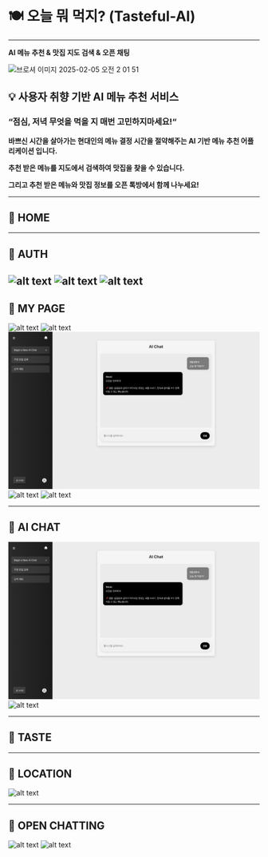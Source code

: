 # 🍽 오늘 뭐 먹지? (Tasteful-AI)

---

**AI 메뉴 추천 & 맛집 지도 검색 & 오픈 채팅**

![브로셔 이미지 2025-02-05 오전 2 01 51](https://github.com/user-attachments/assets/d66f7b57-b17b-4ccf-963b-ca83c7cf2b2e)

<aside>


## **💡 사용자 취향 기반 AI 메뉴 추천 서비스**

### **“점심, 저녁 무엇을 먹을 지 매번 고민하지마세요!“**

**바쁘신 시간을 살아가는 현대인의 메뉴 결정 시간을 절약해주는 AI 기반 메뉴 추천 어플리케이션 입니다.**

**추천 받은 메뉴를 지도에서 검색하여 맛집을 찾을 수 있습니다.**

**그리고 추천 받은 메뉴와 맛집 정보를 오픈 톡방에서 함께 나누세요!** 

</aside>

---

## 🍙 HOME

---

## 🍙 AUTH

![alt text](<(일반회원) 회원가입.png>)
![alt text](<(관리자) 회원가입.png>)
![alt text](<로그인 화면.png>)
---

## 🍙 MY PAGE

![alt text](마이페이지.png)
![alt text](<마이페이지_프로필사진 및 닉네임 수정.png>)
![alt text](<AI Chat-1.png>) ![alt text](<비밀번호 변경.png>)
![alt text](<회원 탈퇴.png>)



---

## 🍙 AI CHAT

![alt text](<AI Chat.png>)
![alt text](<AI Chat_추천 횟수 10개 초과.png>)

---

## 🍙 TASTE

---

## 🍙 LOCATION

![alt text](<주변 맛집 검색.png>)

---

## 🍙 OPEN CHATTING

![alt text](<오먹 채팅방 목록.png>)
![alt text](<오먹 채팅.png>)